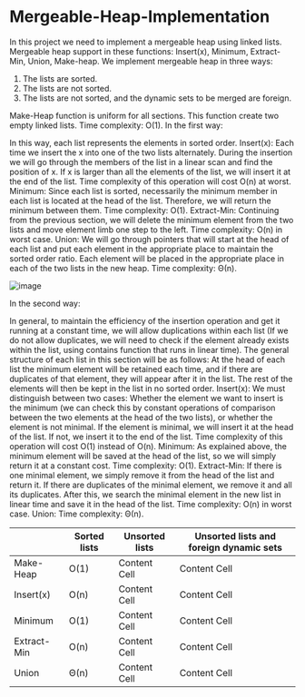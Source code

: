 # Mergeable-Heap-Implementation

In this project we need to implement a mergeable heap using linked lists. Mergeable heap support in these functions: 
Insert(x), Minimum, Extract-Min, Union, Make-heap.
We implement mergeable heap in three ways:
1.	The lists are sorted.
2.	The lists are not sorted.
3.	The lists are not sorted, and the dynamic sets to be merged are foreign.


Make-Heap function is uniform for all sections. This function create two empty linked lists. Time complexity: O(1).
In the first way:

In this way, each list represents the elements in sorted order.
Insert(x): Each time we insert the x into one of the two lists alternately. During the insertion we will go through the members of the list in a linear scan and find the position of x. If x is larger than all the elements of the list, we will insert it at the end of the list. Time complexity of this operation will cost O(n) at worst.
Minimum: Since each list is sorted, necessarily the minimum member in each list is located at the head of the list. Therefore, we will return the minimum between them. Time complexity: O(1).
Extract-Min: Continuing from the previous section, we will delete the minimum element from the two lists and move element limb one step to the left. Time complexity: O(n) in worst case.
Union: We will go through pointers that will start at the head of each list and put each element in the appropriate place to maintain the sorted order ratio. Each element will be placed in the appropriate place in each of the two lists in the new heap. Time complexity: Θ(n).

![image](https://user-images.githubusercontent.com/73079447/148728713-0602c81f-7872-4f5d-99e1-95837599c543.png)

In the second way:

In general, to maintain the efficiency of the insertion operation and get it running at a constant time, we will allow duplications within each list (If we do not allow duplicates, we will need to check if the element already exists within the list, using contains function that runs in linear time). The general structure of each list in this section will be as follows: At the head of each list the minimum element will be retained each time, and if there are duplicates of that element, they will appear after it in the list. The rest of the elements will then be kept in the list in no sorted order.
Insert(x): We must distinguish between two cases: Whether the element we want to insert is the minimum (we can check this by constant operations of comparison between the two elements at the head of the two lists), or whether the element is not minimal. If the element is minimal, we will insert it at the head of the list. If not, we insert it to the end of the list. Time complexity of this operation will cost O(1) instead of O(n).
Minimum: As explained above, the minimum element will be saved at the head of the list, so we will simply return it at a constant cost. Time complexity: O(1).
Extract-Min: If there is one minimal element, we simply remove it from the head of the list and return it. If there are duplicates of the minimal element, we remove it and all its duplicates. After this, we search the minimal element in the new list in linear time and save it in the head of the list. Time complexity: O(n) in worst case.
Union: 
Time complexity: Θ(n).


|   | Sorted lists | Unsorted lists  | Unsorted lists and foreign dynamic sets  |
| ------------- | ------------- | ------------- | ------------- |
| Make-Heap  | O(1)  | Content Cell  | Content Cell  |
| Insert(x)  | O(n)  | Content Cell  | Content Cell  |
| Minimum  | O(1)  | Content Cell  | Content Cell  |
| Extract-Min  | O(n)  | Content Cell  | Content Cell  |
| Union  | Θ(n)  | Content Cell  | Content Cell  |

	

